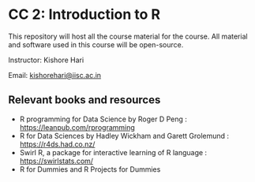 # CC 2: Introduction to R

This repository will host all the course material for the course. All material and software used in this course will be open-source. 

Instructor: Kishore Hari

Email: kishorehari@iisc.ac.in

## Relevant books and resources

- R programming for Data Science by Roger D Peng : https://leanpub.com/rprogramming
- R for Data Sciences by Hadley Wickham and Garett Grolemund : https://r4ds.had.co.nz/
- Swirl R, a package for interactive learning of R language : https://swirlstats.com/
- R for Dummies and R Projects for Dummies 


